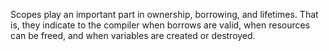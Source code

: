 Scopes play an important part in ownership, borrowing, and lifetimes.
That is, they indicate to the compiler when borrows are valid, when 
resources can be freed, and when variables are created or destroyed.

